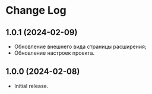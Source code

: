 # Change Log

## 1.0.1 (2024-02-09)

- Обновление внешнего вида страницы расширения;
- Обновление настроек проекта.

## 1.0.0 (2024-02-08)

- Initial release.
